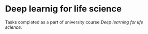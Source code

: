 # Deep learnig for life science

Tasks completed as a part of university course *Deep learning for life science*.

